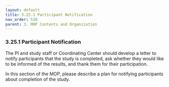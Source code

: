 ```yaml
---
layout: default
title: 3.25.1 Participant Notification
nav_order: 530
parent: 3. MOP Contents and Organization
---
```


### 3.25.1 Participant Notification

The PI and study staff or Coordinating Center should develop a letter to
notify participants that the study is completed, ask whether they would
like to be informed of the results, and thank them for their
participation.

In this section of the MOP, please describe a plan for notifying
participants about completion of the study.

